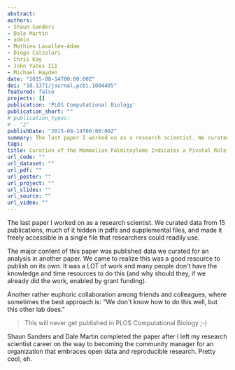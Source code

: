 ```yaml
---
abstract:
authors:
- Shaun Sanders
- Dale Martin
- admin
- Mathieu Lavallée-Adam
- Diego Calzolari
- Chris Kay
- John Yates III
- Michael Hayden
date: "2015-08-14T00:00:00Z"
doi: "10.1371/journal.pcbi.1004405"
featured: false
projects: []
publication: 'PLOS Computational Biology'
publication_short: ""
# publication_types:
# - "2"
publishDate: "2015-08-14T00:00:00Z"
summary: The last paper I worked on as a research scientist. We curated data from 15 publications, much of it hidden in pdfs and supplemental files, and made it freely accessible in a single file that researchers could readily use.
tags:
title: Curation of the Mammalian Palmitoylome Indicates a Pivotal Role for Palmitoylation in Diseases and Disorders of the Nervous System and Cancers
url_code: ""
url_dataset: ""
url_pdf: ""
url_poster: ""
url_project: ""
url_slides: ""
url_source: ""
url_video: ""
---
```

The last paper I worked on as a research scientist. We curated data from 15 publications, much of it hidden in pdfs and supplemental files, and made it freely accessible in a single file that researchers could readily use.

The major content of this paper was published data we curated for an analysis in another paper. We came to realize this was a good resource to publish on its own. It was a LOT of work and many people don't have the knowledge and time resources to do this (and why should they, if we already did the work, enabled by grant funding).

Another rather euphoric collaboration among friends and colleagues, where sometimes the best approach is: "We don't know how to do this well, but this other lab does."

> This will never get published in PLOS Computational Biology ;-)

Shaun Sanders and Dale Martin completed the paper after I left my research scientist career on the way to becoming the community manager for an organization that embraces open data and reproducible research. Pretty cool, eh.
